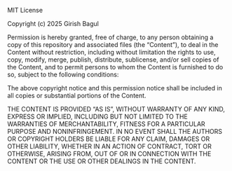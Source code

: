MIT License

Copyright (c) 2025 Girish Bagul

Permission is hereby granted, free of charge, to any person obtaining a copy
of this repository and associated files (the “Content”), to deal
in the Content without restriction, including without limitation the rights
to use, copy, modify, merge, publish, distribute, sublicense, and/or sell copies
of the Content, and to permit persons to whom the Content is furnished to do so,
subject to the following conditions:

The above copyright notice and this permission notice shall be included in all copies
or substantial portions of the Content.

THE CONTENT IS PROVIDED “AS IS”, WITHOUT WARRANTY OF ANY KIND, EXPRESS OR IMPLIED,
INCLUDING BUT NOT LIMITED TO THE WARRANTIES OF MERCHANTABILITY,
FITNESS FOR A PARTICULAR PURPOSE AND NONINFRINGEMENT.
IN NO EVENT SHALL THE AUTHORS OR COPYRIGHT HOLDERS BE LIABLE FOR ANY CLAIM,
DAMAGES OR OTHER LIABILITY, WHETHER IN AN ACTION OF CONTRACT, TORT OR OTHERWISE,
ARISING FROM, OUT OF OR IN CONNECTION WITH THE CONTENT OR THE USE OR OTHER DEALINGS
IN THE CONTENT.
